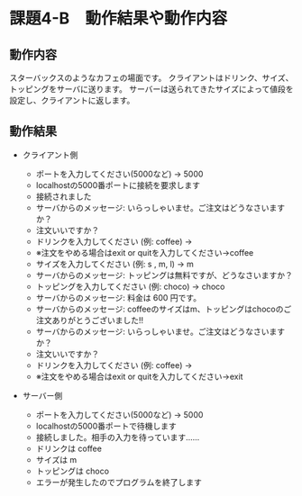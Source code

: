 # 課題4-B　動作結果や動作内容

## 動作内容
スターバックスのようなカフェの場面です。
クライアントはドリンク、サイズ、トッピングをサーバに送ります。
サーバーは送られてきたサイズによって値段を設定し、クライアントに返します。

## 動作結果
- クライアント側
  - ポートを入力してください(5000など) → 5000
  - localhostの5000番ポートに接続を要求します
  - 接続されました
  - サーバからのメッセージ: いらっしゃいませ。ご注文はどうなさいますか？
  - 注文いいですか？
  - ドリンクを入力してください (例: coffee) →
  - ※注文をやめる場合はexit or quitを入力してください→coffee
  - サイズを入力してください (例: s , m, l) → m
  - サーバからのメッセージ: トッピングは無料ですが、どうなさいますか？
  - トッピングを入力してください (例: choco) → choco
  - サーバからのメッセージ: 料金は 600 円です。
  - サーバからのメッセージ: coffeeのサイズはm、トッピングはchocoのご注文ありがとうございました!!
  - サーバからのメッセージ: いらっしゃいませ。ご注文はどうなさいますか？
  - 注文いいですか？
  - ドリンクを入力してください (例: coffee) →
  - ※注文をやめる場合はexit or quitを入力してください→exit

- サーバー側
  - ポートを入力してください(5000など) → 5000
  - localhostの5000番ポートで待機します
  - 接続しました。相手の入力を待っています......
  - ドリンクは coffee
  - サイズは m
  - トッピングは choco
  - エラーが発生したのでプログラムを終了します
